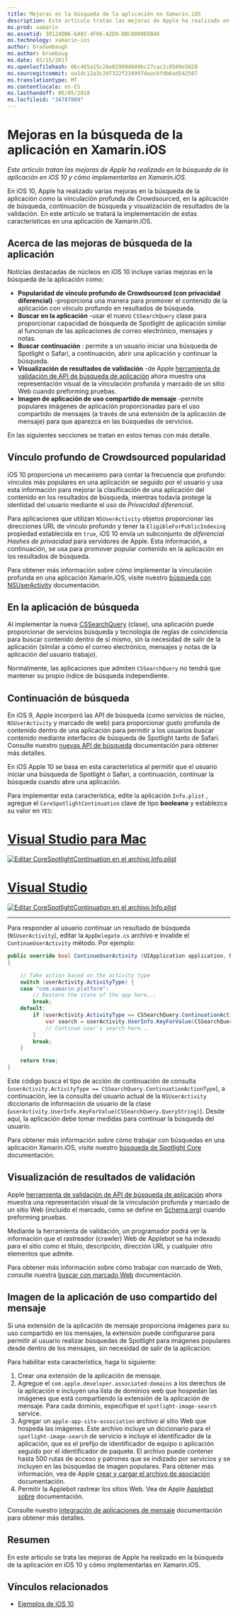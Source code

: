 ```yaml
---
title: Mejoras en la búsqueda de la aplicación en Xamarin.iOS
description: Este artículo tratan las mejoras de Apple ha realizado en la búsqueda de la aplicación en iOS 10 y cómo implementarlas en Xamarin.iOS.
ms.prod: xamarin
ms.assetid: 30124DB6-6A02-4F66-A2D9-BBC8008E6B48
ms.technology: xamarin-ios
author: bradumbaugh
ms.author: brumbaug
ms.date: 03/15/2017
ms.openlocfilehash: 06c405a15c26e02908d609bc27cac2c0509e5028
ms.sourcegitcommit: ea1dc12a3c2d7322f234997daacbfdb6ad542507
ms.translationtype: MT
ms.contentlocale: es-ES
ms.lasthandoff: 06/05/2018
ms.locfileid: "34787889"
---
```

# <a name="app-search-enhancements-in-xamarinios"></a>Mejoras en la búsqueda de la aplicación en Xamarin.iOS

_Este artículo tratan las mejoras de Apple ha realizado en la búsqueda de la aplicación en iOS 10 y cómo implementarlas en Xamarin.iOS._

En iOS 10, Apple ha realizado varias mejoras en la búsqueda de la aplicación como la vinculación profunda de Crowdsourced, en la aplicación de búsqueda, continuación de búsqueda y visualización de resultados de la validación. En este artículo se tratará la implementación de estas características en una aplicación de Xamarin.iOS.

## <a name="about-app-search-enhancements"></a>Acerca de las mejoras de búsqueda de la aplicación

Noticias destacadas de núcleos en iOS 10 incluye varias mejoras en la búsqueda de la aplicación como:

- **Popularidad de vínculo profundo de Crowdsourced (con privacidad diferencial)** -proporciona una manera para promover el contenido de la aplicación con vínculo profundo en resultados de búsqueda.
- **Buscar en la aplicación** -usar el nuevo `CSSearchQuery` clase para proporcionar capacidad de búsqueda de Spotlight de aplicación similar al funcionan de las aplicaciones de correo electrónico, mensajes y notas.
- **Buscar continuación** : permite a un usuario iniciar una búsqueda de Spotlight o Safari, a continuación, abrir una aplicación y continuar la búsqueda.
- **Visualización de resultados de validación** -de Apple [herramienta de validación de API de búsqueda de aplicación](https://search.developer.apple.com/appsearch-validation-tool) ahora muestra una representación visual de la vinculación profunda y marcado de un sitio Web cuando preforming pruebas.
- **Imagen de aplicación de uso compartido de mensaje** -permite populares imágenes de aplicación proporcionadas para el uso compartido de mensajes (a través de una extensión de la aplicación de mensaje) para que aparezca en las búsquedas de servicios.

En las siguientes secciones se tratan en estos temas con más detalle.

## <a name="crowdsourced-deep-link-popularity"></a>Vínculo profundo de Crowdsourced popularidad

iOS 10 proporciona un mecanismo para contar la frecuencia que profundo: vínculos más populares en una aplicación se seguido por el usuario y usa esta información para mejorar la clasificación de una aplicación del contenido en los resultados de búsqueda, mientras todavía protege la identidad del usuario mediante el uso de  *Privacidad diferencial*.

Para aplicaciones que utilizan `NSUserActivity` objetos proporcionar las direcciones URL de vínculo profundo y tener la `EligibleForPublicIndexing` propiedad establecida en `true`, iOS 10 envía un subconjunto de *diferencial Hashes de privacidad* para servidores de Apple. Esta información, a continuación, se usa para promover popular contenido en la aplicación en los resultados de búsqueda.

Para obtener más información sobre cómo implementar la vinculación profunda en una aplicación Xamarin.iOS, visite nuestro [búsqueda con NSUserActivity](~/ios/platform/search/nsuseractivity.md) documentación.

## <a name="in-app-searching"></a>En la aplicación de búsqueda

Al implementar la nueva [CSSearchQuery](https://developer.apple.com/reference/corespotlight/cssearchquery) (clase), una aplicación puede proporcionar de servicios búsqueda y tecnología de reglas de coincidencia para buscar contenido dentro de sí mismo, sin la necesidad de salir de la aplicación (similar a cómo el correo electrónico, mensajes y notas de la aplicación del usuario trabajo).

Normalmente, las aplicaciones que admiten `CSSearchQuery` no tendrá que mantener su propio índice de búsqueda independiente. 

## <a name="search-continuation"></a>Continuación de búsqueda

En iOS 9, Apple incorporó las API de búsqueda (como servicios de núcleo, `NSUserActivity` y marcado de web) para proporcionar gusto profunda de contenido dentro de una aplicación para permitir a los usuarios buscar contenido mediante interfaces de búsqueda de Spotlight tanto de Safari. Consulte nuestro [nuevas API de búsqueda](~/ios/platform/search/index.md) documentación para obtener más detalles.

En iOS Apple 10 se basa en esta característica al permitir que el usuario iniciar una búsqueda de Spotlight o Safari, a continuación, continuar la búsqueda cuando abre una aplicación. 

Para implementar esta característica, edite la aplicación `Info.plist` , agregue el `CoreSpotlightContinuation` clave de tipo **booleano** y establezca su valor en `YES`:

# <a name="visual-studio-for-mactabvsmac"></a>[Visual Studio para Mac](#tab/vsmac)

[![](app-search-enhancements-images/search01.png "Editar CoreSpotlightContinuation en el archivo Info.plist")](app-search-enhancements-images/search01.png#lightbox)

# <a name="visual-studiotabvswin"></a>[Visual Studio](#tab/vswin)

[![](app-search-enhancements-images/searchw01.png "Editar CoreSpotlightContinuation en el archivo Info.plist")](app-search-enhancements-images/search01.png#lightbox)

-----

Para responder al usuario continuar un resultado de búsqueda (`NSUserActivity`), editar la `AppDelegate.cs` archivo e invalide el `ContinueUserActivity` método. Por ejemplo:

```csharp
public override bool ContinueUserActivity (UIApplication application, NSUserActivity userActivity, UIApplicationRestorationHandler completionHandler)
{

    // Take action based on the activity type
    switch (userActivity.ActivityType) {
    case "com.xamarin.platform":
        // Restore the state of the app here...
        break;
    default:
        if (userActivity.ActivityType == CSSearchQuery.ContinuationActionType) {
            var search = userActivity.UserInfo.KeyForValue(CSSearchQuery.QueryString);
            // Continue user's search here...
        }
        break;
    }

    return true;
}
```

Este código busca el tipo de acción de continuación de consulta (`userActivity.ActivityType == CSSearchQuery.ContinuationActionType`), a continuación, lee la consulta del usuario actual de la `NSUserActivity` diccionario de información de usuario de la clase (`userActivity.UserInfo.KeyForValue(CSSearchQuery.QueryString)`). Desde aquí, la aplicación debe tomar medidas para continuar la búsqueda del usuario.

Para obtener más información sobre cómo trabajar con búsquedas en una aplicación Xamarin.iOS, visite nuestro [búsqueda de Spotlight Core](~/ios/platform/search/corespotlight.md) documentación.

## <a name="visualization-of-validation-results"></a>Visualización de resultados de validación

Apple [herramienta de validación de API de búsqueda de aplicación](https://search.developer.apple.com/appsearch-validation-tool) ahora muestra una representación visual de la vinculación profunda y marcado de un sitio Web (incluido el marcado, como se define en [Schema.org](http://schema.org/)) cuando preforming pruebas.

Mediante la herramienta de validación, un programador podrá ver la información que el rastreador (crawler) Web de Applebot se ha indexado para el sitio como el título, descripción, dirección URL y cualquier otro elementos que admite.

Para obtener más información sobre cómo trabajar con marcado de Web, consulte nuestra [buscar con marcado Web](~/ios/platform/search/web-markup.md) documentación.

## <a name="message-app-image-sharing"></a>Imagen de la aplicación de uso compartido del mensaje

Si una extensión de la aplicación de mensaje proporciona imágenes para su uso compartido en los mensajes, la extensión puede configurarse para permitir al usuario realizar búsquedas de Spotlight para imágenes populares desde dentro de los mensajes, sin necesidad de salir de la aplicación.

Para habilitar esta característica, haga lo siguiente:

1. Crear una extensión de la aplicación de mensaje.
2. Agregue el `com.apple.developer.associated-domains` a los derechos de la aplicación e incluyen una lista de dominios web que hospedan las imágenes que está compartiendo la extensión de la aplicación de mensaje. Para cada dominio, especifique el `spotlight-image-search` service.
3. Agregar un `apple-app-site-association` archivo al sitio Web que hospeda las imágenes. Este archivo incluye un diccionario para el `spotlight-image-search` de servicio e incluye el identificador de la aplicación, que es el prefijo de identificador de equipo o aplicación seguido por el identificador de paquete. El archivo puede contener hasta 500 rutas de acceso y patrones que se indizado por servicios y se incluyen en las búsquedas de imagen populares. Para obtener más información, vea de Apple [crear y cargar el archivo de asociación](https://developer.apple.com/library/prerelease/content/documentation/General/Conceptual/AppSearch/UniversalLinks.html#//apple_ref/doc/uid/TP40016308-CH12-SW4) documentación.
4. Permitir la Applebot rastrear los sitios Web. Vea de Apple [Applebot sobre](https://support.apple.com/HT204683) documentación.

Consulte nuestro [integración de aplicaciones de mensaje](~/ios/platform/message-app-integration/index.md) documentación para obtener más detalles.

## <a name="summary"></a>Resumen

En este artículo se trata las mejoras de Apple ha realizado en la búsqueda de la aplicación en iOS 10 y cómo implementarlas en Xamarin.iOS.



## <a name="related-links"></a>Vínculos relacionados

- [Ejemplos de iOS 10](https://developer.xamarin.com/samples/ios/iOS10/)
